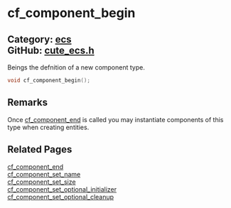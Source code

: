 [//]: # (This file is automatically generated by Cute Framework's docs parser.)
[//]: # (Do not edit this file by hand!)
[//]: # (See: https://github.com/RandyGaul/cute_framework/blob/master/samples/docs_parser.cpp)
[](../header.md ':include')

# cf_component_begin

Category: [ecs](/api_reference?id=ecs)  
GitHub: [cute_ecs.h](https://github.com/RandyGaul/cute_framework/blob/master/include/cute_ecs.h)  
---

Beings the defnition of a new component type.

```cpp
void cf_component_begin();
```

## Remarks

Once [cf_component_end](/ecs/cf_component_end.md) is called you may instantiate components of this type when creating entities.

## Related Pages

[cf_component_end](/ecs/cf_component_end.md)  
[cf_component_set_name](/ecs/cf_component_set_name.md)  
[cf_component_set_size](/ecs/cf_component_set_size.md)  
[cf_component_set_optional_initializer](/ecs/cf_component_set_optional_initializer.md)  
[cf_component_set_optional_cleanup](/ecs/cf_component_set_optional_cleanup.md)  
